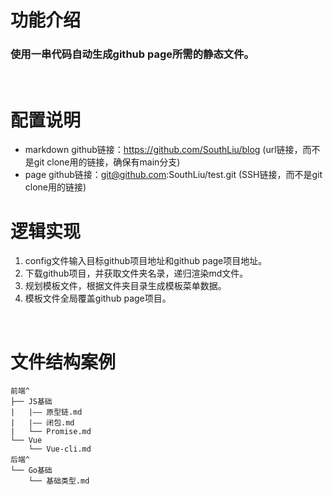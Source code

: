 # 功能介绍
### 使用一串代码自动生成github page所需的静态文件。
<br />

# 配置说明
* markdown github链接：https://github.com/SouthLiu/blog (url链接，而不是git clone用的链接，确保有main分支)
* page github链接：git@github.com:SouthLiu/test.git (SSH链接，而不是git clone用的链接)

# 逻辑实现
1. config文件输入目标github项目地址和github page项目地址。
2. 下载github项目，并获取文件夹名录，递归渲染md文件。
3. 规划模板文件，根据文件夹目录生成模板菜单数据。
4. 模板文件全局覆盖github page项目。
<br />

# 文件结构案例
```
前端^
├── JS基础
|   |—— 原型链.md
|   |—— 闭包.md
|   └── Promise.md
└── Vue
    └── Vue-cli.md
后端^
└── Go基础
    └── 基础类型.md
```
<br />
